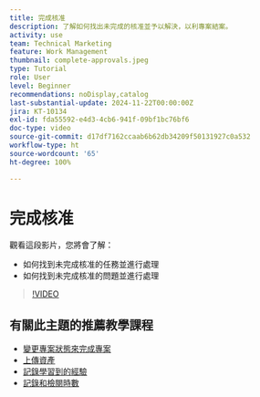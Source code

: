 ```yaml
---
title: 完成核准
description: 了解如何找出未完成的核准並予以解決，以利專案結案。
activity: use
team: Technical Marketing
feature: Work Management
thumbnail: complete-approvals.jpeg
type: Tutorial
role: User
level: Beginner
recommendations: noDisplay,catalog
last-substantial-update: 2024-11-22T00:00:00Z
jira: KT-10134
exl-id: fda55592-e4d3-4cb6-941f-09bf1bc76bf6
doc-type: video
source-git-commit: d17df7162ccaab6b62db34209f50131927c0a532
workflow-type: ht
source-wordcount: '65'
ht-degree: 100%

---
```


# 完成核准

觀看這段影片，您將會了解：

* 如何找到未完成核准的任務並進行處理
* 如何找到未完成核准的問題並進行處理

>[!VIDEO](https://video.tv.adobe.com/v/3439435/?quality=12&learn=on&enablevpops&captions=chi_hant)

## 有關此主題的推薦教學課程

* [變更專案狀態來完成專案](/help/manage-work/projects/change-the-project-status.md)
* [上傳資產](/help/manage-work/close-a-project/upload-assets.md)
* [記錄學習到的經驗](/help/manage-work/close-a-project/lessons-learned-from-closing-a-project.md)
* [記錄和檢閱時數](/help/manage-work/close-a-project/log-and-review-hours.md)

